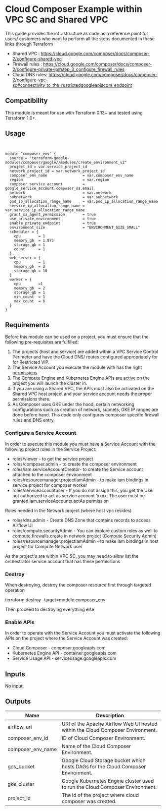 # Cloud Composer Example within VPC SC and Shared VPC

This guide provides the infrastructure as code as a reference point for users/ customers
who want to perform all the steps documented in these links through Terraform
- Shared VPC : https://cloud.google.com/composer/docs/composer-2/configure-shared-vpc
- Firewall rules : https://cloud.google.com/composer/docs/composer-2/configure-private-ip#step_3_configure_firewall_rules
- Cloud DNS rules: https://cloud.google.com/composer/docs/composer-2/configure-vpc-sc#connectivity_to_the_restrictedgoogleapiscom_endpoint

## Compatibility

This module is meant for use with Terraform 0.13+ and tested using Terraform 1.0+.

## Usage


```hcl


module "composer_env" {
  source = "terraform-google-modules/composer/google//modules/create_environment_v2"
  project_id = var.service_project_id
  network_project_id = var.network_project_id
  composer_env_name                = var.composer_env_name
  region                           = var.region
  composer_service_account         = google_service_account.composer_sa.email
  network                          = var.network
  subnetwork                       = var.subnetwork
  pod_ip_allocation_range_name     = var.pod_ip_allocation_range_name
  service_ip_allocation_range_name = var.service_ip_allocation_range_name
  grant_sa_agent_permission        = true
  use_private_environment          = true
  enable_private_endpoint          = true
  environment_size                 = "ENVIRONMENT_SIZE_SMALL"
  scheduler = {
    cpu        = 1
    memory_gb  = 1.875
    storage_gb = 1
    count      = 1
  }
  web_server = {
    cpu        = 1
    memory_gb  = 2
    storage_gb = 10
  }
  worker = {
    cpu        =1
    memory_gb  = 2
    storage_gb = 1
    min_count  = 1
    max_count  = 6
  }
}

```


## Requirements

Before this module can be used on a project, you must ensure that the following pre-requisites are fulfilled:

1. The projects (host and service) are added within a VPC Service Control Perimeter and have the Cloud DNS/ routes configured appropriately for for Restricted VIP.
2. The Service Account you execute the module with has the right [permissions](#configure-a-service-account).
3. The Compute Engine and Kubernetes Engine APIs are [active](#enable-apis) on the project you will launch the cluster in.
4. If you are using a Shared VPC, the APIs must also be activated on the Shared VPC host project and your service account needs the proper permissions there.
5. As Composer uses GKE under the hood, certain networking configurations such as creation of network, subnets, GKE IP ranges are done before hand. This code only configures composer specific firewall rules and DNS entry.



### Configure a Service Account
In order to execute this module you must have a Service Account with the
following project roles in the Service Project:
- roles/viewer - to get the service project
- roles/composer.admin - to create the composer environment
- roles/iam.serviceAccountCreator- to create the Service account attached to the composer environment
- roles/resourcemanager.projectIamAdmin - to make iam bindings in service project for composer worker
- roles/serviceaccountuser - If you do not assign this, you get the User not authorized to act as service account 'xxxx. The user must be granted iam.serviceAccounts.actAs permission

Roles needed in the Network project (where host vpc resides)
- roles/dns.admin - Create DNS Zone that contains records to access Airflow UI
- roles/compute.securityAdmin - You can explore custom roles as well to compute.firewalls.create in network project (Compute Security Admin)
- roles/resourcemanager.projectIamAdmin - to make iam bindings in host project for Compute Network user

As the project's are within VPC SC, you may need to allow list the orchestrator service account that has these permissions
### Destroy
When destroying, destroy the composer resource first through targeted operation

terraform destroy -target=module.composer_env

Then proceed to destroying everything else
### Enable APIs
In order to operate with the Service Account you must activate the following APIs on the project where the Service Account was created:

- Cloud Composer - composer.googleapis.com
- Kubernetes Engine API - container.googleapis.com
- Service Usage API - serviceusage.googleapis.com

<!-- BEGINNING OF PRE-COMMIT-TERRAFORM DOCS HOOK -->
## Inputs

No input.

## Outputs

| Name | Description |
|------|-------------|
| airflow\_uri | URI of the Apache Airflow Web UI hosted within the Cloud Composer Environment. |
| composer\_env\_id | ID of Cloud Composer Environment. |
| composer\_env\_name | Name of the Cloud Composer Environment. |
| gcs\_bucket | Google Cloud Storage bucket which hosts DAGs for the Cloud Composer Environment. |
| gke\_cluster | Google Kubernetes Engine cluster used to run the Cloud Composer Environment. |
| project\_id | The id of the project where cloud composer was created. |

<!-- END OF PRE-COMMIT-TERRAFORM DOCS HOOK -->

